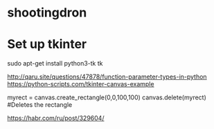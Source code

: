 # shootingdron

# Set up tkinter
sudo apt-get install python3-tk tk

http://qaru.site/questions/47878/function-parameter-types-in-python
https://python-scripts.com/tkinter-canvas-example

myrect = canvas.create_rectangle(0,0,100,100)
canvas.delete(myrect) #Deletes the rectangle

https://habr.com/ru/post/329604/

